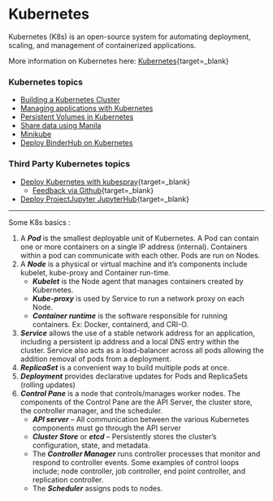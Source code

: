 # Kubernetes


Kubernetes (K8s) is an open-source system for automating deployment, scaling, and management of containerized applications.

More information on Kubernetes here: [Kubernetes](https://kubernetes.io/docs/concepts/overview/what-is-kubernetes/){target=_blank}

### Kubernetes topics

- [Building a Kubernetes Cluster](./k8scluster.md)
- [Managing applications with Kubernetes](./k8smanage.md)
- [Persistent Volumes in Kubernetes](./k8svolumes.md)
- [Share data using Manila](./k8smanila.md)
- [Minikube](./minikube.md)
- [Deploy BinderHub on Kubernetes](./k8sbinderhub.md)

### Third Party Kubernetes topics

- [Deploy Kubernetes with kubespray](https://t.co/Hh8ZincbdN){target=_blank}
    - [Feedback via Github](https://t.co/3EXyrp0EEd){target=_blank}
- [Deploy ProjectJupyter JupyterHub](https://www.zonca.dev/posts/2022-03-31-jetstream2_jupyterhub){target=_blank}

---
Some K8s basics :

1. A ***Pod*** is the smallest deployable unit of Kubernetes. A Pod can contain one or more containers on a single IP address (internal). Containers within a pod can communicate with each other. Pods are run on Nodes.
2. A ***Node*** is a physical or virtual machine and it’s components include kubelet, kube-proxy and Container run-time.
    * ***Kubelet*** is the Node agent that manages containers created by Kubernetes.
    * ***Kube-proxy*** is used by Service to run a network proxy on each Node.
    * ***Container runtime*** is the software responsible for running containers. Ex: Docker, containerd, and CRI-O.
3. ***Service*** allows the use of a stable network address for an application, including a persistent ip address and a local DNS entry within the cluster. Service also acts as a load-balancer across all pods allowing the addition removal of pods from a deployment.
4. ***ReplicaSet*** is a convenient way to build multiple pods at once.
5. ***Deployment*** provides declarative updates for Pods and ReplicaSets (rolling updates)
6. ***Control Pane*** is a node that controls/manages worker nodes. The components of the Control Pane are the API Server, the cluster store, the controller manager,  and the scheduler.
    * ***API server*** – All communication between the various Kubernetes components must go through the API server
    * ***Cluster Store***  or ***etcd*** – Persistently stores the cluster’s configuration, state, and metadata.
    * The ***Controller Manager*** runs controller processes that monitor and respond to controller events. Some examples of control loops include; node controller, job controller, end point controller, and replication controller.
    * The ***Scheduler*** assigns pods to nodes.
